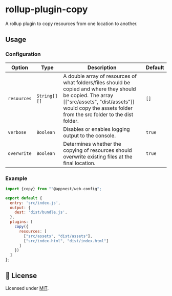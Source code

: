 # rollup-plugin-copy

A rollup plugin to copy resources from one location to another.

## Usage

### Configuration

Option   |   Type        |    Description     |    Default
---------| --------------| ------------------ | ---------------------------------
`resources` | `String[][]` | A double array of resources of what folders/files should be copied and where they should be copied. The array [["src/assets", "dist/assets"]] would copy the assets folder from the src folder to the dist folder. | `[]`
`verbose` | `Boolean` | Disables or enables logging output to the console. | `true`
`overwrite` | `Boolean` | Determines whether the copying of resources should overwrite existing files at the final location. | `true`

### Example

```JavaScript
import {copy} from ""@appnest/web-config";

export default {
  entry: 'src/index.js',
  output: {
    dest: 'dist/bundle.js',
  },
  plugins: [
    copy({
      resources: [
        ["src/assets", "dist/assets"],
        ["src/index.html", "dist/index.html"]
      ]
    })
  ]
};
```

## 🎉 License

Licensed under [MIT](https://opensource.org/licenses/MIT).
